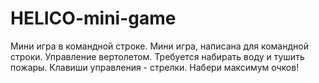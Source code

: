 # HELICO-mini-game
Мини игра в командной строке.
Мини игра, написана для командной строки. Управление вертолетом. 
Требуется набирать воду и тушить пожары. 
Клавиши управления - стрелки.
Набери максимум очков!
